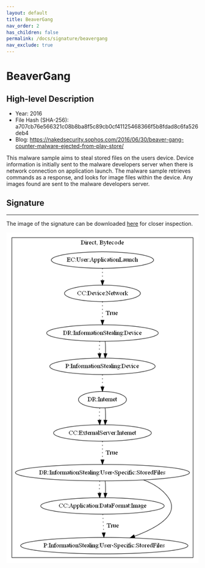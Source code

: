 ```yaml
---
layout: default
title: BeaverGang
nav_order: 2
has_children: false
permalink: /docs/signature/beavergang
nav_exclude: true
---
```


# BeaverGang

## High-level Description

* Year: 2016
* File Hash (SHA-256): a707cb76e566321c08b8ba8f5c89cb0cf41125468366f5b8fdad8c6fa526deb4
* Blog: https://nakedsecurity.sophos.com/2016/06/30/beaver-gang-counter-malware-ejected-from-play-store/

This malware sample aims to steal stored files on the users device. Device information is initially sent to the malware developers server when there is network connection on application launch. The malware sample retrieves commands as a response, and looks for image files within the device. Any images found are sent to the malware developers server.

## Signature
---

The image of the signature can be downloaded [here](../../img/signatures/BeaverGang.png) for closer inspection.

![](../../img/signatures/BeaverGang.png)

